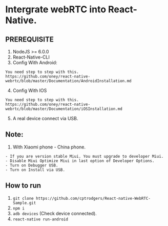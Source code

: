 # Intergrate webRTC into React-Native.
## PREREQUISITE
1. NodeJS >= 6.0.0
2. React-Native-CLI
3. Config With Android:
```
You need step to step with this. 
https://github.com/oney/react-native-webrtc/blob/master/Documentation/AndroidInstallation.md
```
4. Config With IOS
```
You need step to step with this.
https://github.com/oney/react-native-webrtc/blob/master/Documentation/iOSInstallation.md
```
5. A real device connect via USB.

## Note: 
1. With Xiaomi phone - China phone.
```
- If you are version stable Miui. You must upgrade to developer Miui.
- Disable Miui Optimize Miui in last option of Developer Options.
- Turn on Debugger USB. 
- Turn on Install via USB.
```

## How to run
1. `git clone https://github.com/cptrodgers/React-native-WebRTC-Sample.git`
2. `npm i`
3. `adb devices` (Check device connected).
4. `react-native run-android`
